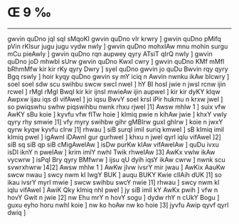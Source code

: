 # Œ 9 ‰
---
gwvin quDno jqI sqI sMqoKI gwvin quDno vIr krwry ] gwvin quDno pMifq
pVin rKIsur jugu jugu vydw nwly ] gwvin quDno mohxIAw mnu mohin surgu
mCu pieAwly ] gwvin quDno rqn aupwey qyry ATsiT qIrQ nwly ] gwvin
quDno joD mhwbl sUrw gwvin quDno KwxI cwry ] gwvin quDno KMf mMfl
bRhmMfw kir kir rKy qyry Dwry ] syeI quDno gwvin jo quDu Bwvin rqy qyry
Bgq rswly ] hoir kyqy quDno gwvin sy mY iciq n Awvin nwnku ikAw
bIcwry ] soeI soeI sdw scu swihbu swcw swcI nweI ] hY BI hosI jwie n
jwsI rcnw ijin rcweI ] rMgI rMgI BwqI kir kir ijnsI mwieAw ijin
aupweI ] kir kir dyKY kIqw Awpxw ijau iqs dI vifAweI ] jo iqsu BwvY
soeI krsI iPir hukmu n krxw jweI ] so pwiqswhu swhw piqswihbu nwnk
rhxu rjweI ]1] Awsw mhlw 1 ] suix vfw AwKY sBu koie ] kyvfu vfw
fITw hoie ] kImiq pwie n kihAw jwie ] khxY vwly qyry rhy smwie ]1]
vfy myry swihbw gihr gMBIrw guxI ghIrw ] koie n jwxY qyrw kyqw kyvfu
cIrw ]1] rhwau ] siB surqI imil suriq kmweI ] sB kImiq imil
kImiq pweI ] igAwnI iDAwnI gur gurhweI ] khxu n jweI qyrI iqlu
vifAweI ]2] siB sq siB qp siB cMigAweIAw ] isDw purKw kIAw
vifAweIAw ] quDu ivxu isDI iknY n pweIAw ] krim imlY nwhI Twik
rhweIAw ]3] AwKx vwlw ikAw vycwrw ] isPqI Bry qyry BMfwrw ] ijsu qU
dyih iqsY ikAw cwrw ] nwnk scu svwrxhwrw ]4]2]
Awsw mhlw 1 ]
AwKw jIvw ivsrY mir jwau ] AwKix AauKw swcw nwau ] swcy nwm kI lwgY
BUK ] auqu BUKY Kwie clIAih dUK ]1] so ikau ivsrY myrI mwie ] swcw
swihbu swcY nwie ]1] rhwau ] swcy nwm kI iqlu vifAweI ] AwiK Qky
kImiq nhI pweI ] jy siB imil kY AwKx pwih ] vfw n hovY Gwit n jwie
]2] nw Ehu mrY n hovY sogu ] dydw rhY n cUkY Bogu ] guxu eyho horu nwhI koie
] nw ko hoAw nw ko hoie ]3] jyvfu Awip qyvf qyrI dwiq ]
####
